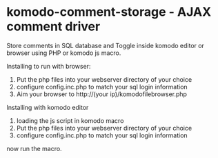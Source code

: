 # komodo-comment-storage - AJAX comment driver
Store comments in SQL database and Toggle inside komodo editor or browser using PHP or komodo js macro.

Installing to run with browser:

1. Put the php files into your webserver directory of your choice
2. configure config.inc.php to match your sql login information
3. Aim your browser to http://(your ip)/komodofilebrowser.php



Installing with komodo editor

1. loading the js script in komodo macro
2. Put the php files into your webserver directory of your choice
3. configure config.inc.php to match your sql login information

now run the macro.
